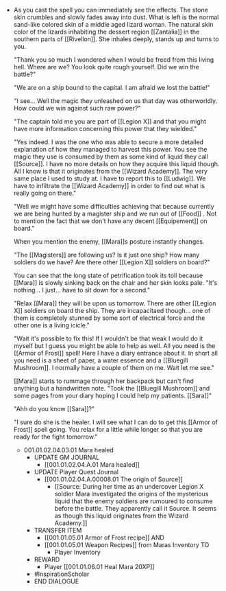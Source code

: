 - As you cast the spell you can immediately see the effects. The stone skin crumbles and slowly fades away into dust. What is left is the normal sand-like colored skin of a middle aged lizard woman. The natural skin color of the lizards inhabiting the dessert region [[Zantalia]] in the southern parts of [[Rivellon]]. She inhales deeply, stands up and turns to you.
  
  "Thank you so much I wondered when I would be freed from this living hell. Where are we? You look quite rough yourself. Did we win the battle?"
  
  "We are on a ship bound to the capital. I am afraid we lost the battle!"
  
  "I see… Well the magic they unleashed on us that day was otherworldly. How could we win against such raw power?"
  
  "The captain told me you are part of [[Legion X]] and that you might have more information concerning this power that they wielded."
  
  "Yes indeed. I was the one who was able to secure a more detailed explanation of how they managed to harvest this power. You see the magic they use is consumed by them as some kind of liquid they call [[Source]]. I have no more details on how they acquire this liquid though. All I know is that it originates from the [[Wizard Academy]]. The very same place I used to study at. I have to report this to [[Ludwig]]. We have to infiltrate the [[Wizard Academy]] in order to find out what is really going on there."
  
  "Well we might have some difficulties achieving that because currently we are being hunted by a magister ship and we run out of [[Food]] . Not to mention the fact that we don't have any decent [[Equipement]] on board."
  
  When you mention the enemy, [[Mara]]s posture instantly changes.
  
  "The [[Magisters]] are following us? Is it just one ship? How many soldiers do we have? Are there other [[Legion X]] soldiers on board?"
  
  You can see that the long state of petrification took its toll because [[Mara]] is slowly sinking back on the chair and her skin looks pale. "It's nothing… I just… have to sit down for a second."
  
  "Relax [[Mara]] they will be upon us tomorrow. There are other [[Legion X]] soldiers on board the ship. They are incapacitaed though… one of them is completely stunned by some sort of electrical force and the other one is a living icicle."
  
  "Wait it's possible to fix this! If I wouldn't be that weak I would do it myself but I guess you might be able to help as well. All you need is the [[Armor of Frost]] spell! Here I have a diary entrance about it. In short all you need is a sheet of paper, a water essence and a [[Bluegill Mushroom]]. I normally have a couple of them on me. Wait let me see."
  
  [[Mara]] starts to rummage through her backpack but can't find anything but a handwritten note. "Took the [[Bluegill Mushroom]] and some pages from your diary hoping I could help my patients. [[Sara]]" 
  
  "Ahh do you know [[Sara]]?"
  
  "I sure do she is the healer. I will see what I can do to get this [[Armor of Frost]] spell going. You relax for a little while longer so that you are ready for the fight tomorrow."
	- 001.01.02.04.03.01 Mara healed
		- UPDATE GM JOURNAL
			- [[001.01.02.04.A.01 Mara healed]]
		- UPDATE Player Quest Journal
			- [[001.01.02.04.A.00008.01 The origin of Source]]
				- [[Source: During her time as an undercover Legion X soldier Mara investigated the origins of the mysterious liquid that the enemy soldiers are rumoured to consume before the battle. They apparently call it Source. It seems as though this liquid originates from the Wizard Academy.]]
		- TRANSFER ITEM
			- [[001.01.05.01 Armor of Frost recipe]] AND
			- [[001.01.05.01 Weapon Recipes]] from Maras Inventory TO
				- Player Inventory
		- REWARD
			- Player [[001.01.06.01 Heal Mara 20XP]]
		- #InspirationScholar
		- END DIALOGUE